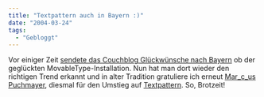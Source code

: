 ```yaml
---
title: "Textpattern auch in Bayern :)"
date: "2004-03-24"
tags:
  - "Gebloggt"
---
```


Vor einiger Zeit [sendete das Couchblog Glückwünsche nach Bayern](http://www.couchblog.de/couchblog/archives/2003/10/na_endlich.php) ob der geglückten MovableType-Installation. Nun hat man dort wieder den richtigen Trend erkannt und in alter Tradition gratuliere ich erneut [Mar_c_us Puchmayer](http://www.mapu.de/), diesmal für den Umstieg auf [Textpattern](http://textpattern.com). So, Brotzeit!
